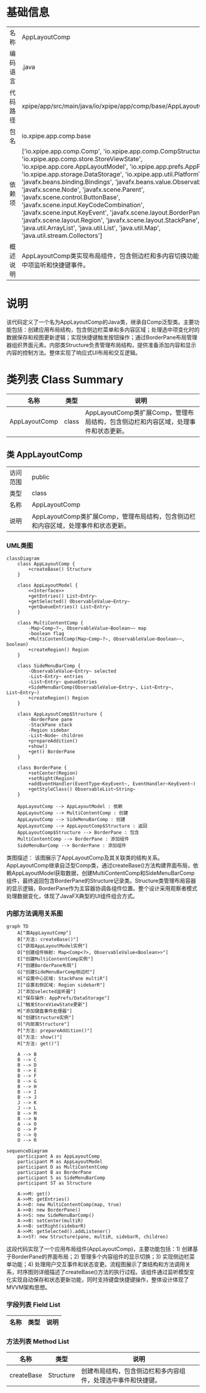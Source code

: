 # 基础信息

|      |      |
|------|------|
| 名称 | AppLayoutComp |
| 编码语言 | .java |
| 代码路径 | xpipe/app/src/main/java/io/xpipe/app/comp/base/AppLayoutComp.java |
| 包名 | io.xpipe.app.comp.base |
| 依赖项 | ['io.xpipe.app.comp.Comp', 'io.xpipe.app.comp.CompStructure', 'io.xpipe.app.comp.store.StoreViewState', 'io.xpipe.app.core.AppLayoutModel', 'io.xpipe.app.prefs.AppPrefs', 'io.xpipe.app.storage.DataStorage', 'io.xpipe.app.util.PlatformThread', 'javafx.beans.binding.Bindings', 'javafx.beans.value.ObservableValue', 'javafx.scene.Node', 'javafx.scene.Parent', 'javafx.scene.control.ButtonBase', 'javafx.scene.input.KeyCodeCombination', 'javafx.scene.input.KeyEvent', 'javafx.scene.layout.BorderPane', 'javafx.scene.layout.Region', 'javafx.scene.layout.StackPane', 'java.util.ArrayList', 'java.util.List', 'java.util.Map', 'java.util.stream.Collectors'] |
| 概述说明 | AppLayoutComp类实现布局组件，包含侧边栏和多内容切换功能，处理选中项监听和快捷键事件。 |

# 说明

该代码定义了一个名为AppLayoutComp的Java类，继承自Comp泛型类。主要功能包括：创建应用布局结构，包含侧边栏菜单和多内容区域；处理选中项变化时的数据保存和视图更新逻辑；实现快捷键触发按钮操作；通过BorderPane布局管理器组织界面元素。内部类Structure负责管理布局结构，提供准备添加内容和显示内容的控制方法。整体实现了响应式UI布局和交互逻辑。

# 类列表 Class Summary

| 名称   | 类型  | 说明 |
|-------|------|-------------|
| AppLayoutComp | class | AppLayoutComp类扩展Comp，管理布局结构，包含侧边栏和内容区域，处理事件和状态更新。 |



## 类 AppLayoutComp

|      |      |
|------|------|
| 访问范围 | public |
| 类型 | class |
| 名称 | AppLayoutComp |
| 说明 | AppLayoutComp类扩展Comp，管理布局结构，包含侧边栏和内容区域，处理事件和状态更新。 |


### UML类图

```mermaid
classDiagram
    class AppLayoutComp {
        +createBase() Structure
    }

    class AppLayoutModel {
        <<Interface>>
        +getEntries() List~Entry~
        +getSelected() ObservableValue~Entry~
        +getQueueEntries() List~Entry~
    }

    class MultiContentComp {
        -Map~Comp~?~, ObservableValue~Boolean~~ map
        -boolean flag
        +MultiContentComp(Map~Comp~?~, ObservableValue~Boolean~~, boolean)
        +createRegion() Region
    }

    class SideMenuBarComp {
        -ObservableValue~Entry~ selected
        -List~Entry~ entries
        -List~Entry~ queueEntries
        +SideMenuBarComp(ObservableValue~Entry~, List~Entry~, List~Entry~)
        +createRegion() Region
    }

    class AppLayoutComp$Structure {
        -BorderPane pane
        -StackPane stack
        -Region sidebar
        -List~Node~ children
        +prepareAddition()
        +show()
        +get() BorderPane
    }

    class BorderPane {
        +setCenter(Region)
        +setRight(Region)
        +addEventHandler(EventType~KeyEvent~, EventHandler~KeyEvent~)
        +getStyleClass() ObservableList~String~
    }

    AppLayoutComp --> AppLayoutModel : 依赖
    AppLayoutComp --> MultiContentComp : 创建
    AppLayoutComp --> SideMenuBarComp : 创建
    AppLayoutComp --> AppLayoutComp$Structure : 返回
    AppLayoutComp$Structure --> BorderPane : 包含
    MultiContentComp --> BorderPane : 添加组件
    SideMenuBarComp --> BorderPane : 添加组件
```

类图描述：
该图展示了AppLayoutComp及其关联类的结构关系。AppLayoutComp继承自泛型Comp类，通过createBase()方法构建界面布局，依赖AppLayoutModel获取数据，创建MultiContentComp和SideMenuBarComp组件，最终返回包含BorderPane的Structure记录类。Structure类管理布局容器的显示逻辑，BorderPane作为主容器协调各组件位置。整个设计采用观察者模式处理数据变化，体现了JavaFX典型的UI组件组合方式。


### 内部方法调用关系图

```mermaid
graph TD
    A["类AppLayoutComp"]
    B["方法: createBase()"]
    C["获取AppLayoutModel实例"]
    D["创建组件映射: Map<Comp<?>, ObservableValue<Boolean>>"]
    E["创建MultiContentComp实例"]
    F["创建BorderPane布局"]
    G["创建SideMenuBarComp侧边栏"]
    H["设置中心区域: StackPane multiR"]
    I["设置右侧区域: Region sidebarR"]
    J["添加selected监听器"]
    K["保存操作: AppPrefs/DataStorage"]
    L["触发StoreViewState更新"]
    M["添加键盘事件处理器"]
    N["创建Structure实例"]
    O["内部类Structure"]
    P["方法: prepareAddition()"]
    Q["方法: show()"]
    R["方法: get()"]

    A --> B
    B --> C
    B --> D
    B --> E
    B --> F
    B --> G
    B --> H
    B --> I
    B --> J
    J --> K
    J --> L
    B --> M
    B --> N
    A --> O
    O --> P
    O --> Q
    O --> R
```

```mermaid
sequenceDiagram
    participant A as AppLayoutComp
    participant M as AppLayoutModel
    participant D as MultiContentComp
    participant B as BorderPane
    participant S as SideMenuBarComp
    participant ST as Structure

    A->>M: get()
    A->>M: getEntries()
    A->>D: new MultiContentComp(map, true)
    A->>B: new BorderPane()
    A->>S: new SideMenuBarComp()
    A->>B: setCenter(multiR)
    A->>B: setRight(sidebarR)
    A->>M: getSelected().addListener()
    A->>ST: new Structure(pane, multiR, sidebarR, children)
```

这段代码实现了一个应用布局组件(AppLayoutComp)，主要功能包括：1) 创建基于BorderPane的界面布局；2) 管理多个内容组件的显示切换；3) 实现侧边栏菜单功能；4) 处理用户交互事件和状态变更。流程图展示了类结构和方法调用关系，时序图则详细描述了createBase()方法的执行过程。该组件通过监听模型变化实现自动保存和状态更新功能，同时支持键盘快捷键操作，整体设计体现了MVVM架构思想。

### 字段列表 Field List

| 名称  | 类型  | 说明 |
|-------|-------|------|

### 方法列表 Method List

| 名称  | 类型  | 说明 |
|-------|-------|------|
| createBase | Structure | 创建布局结构，包含侧边栏和多内容组件，处理选中事件和快捷键。 |




